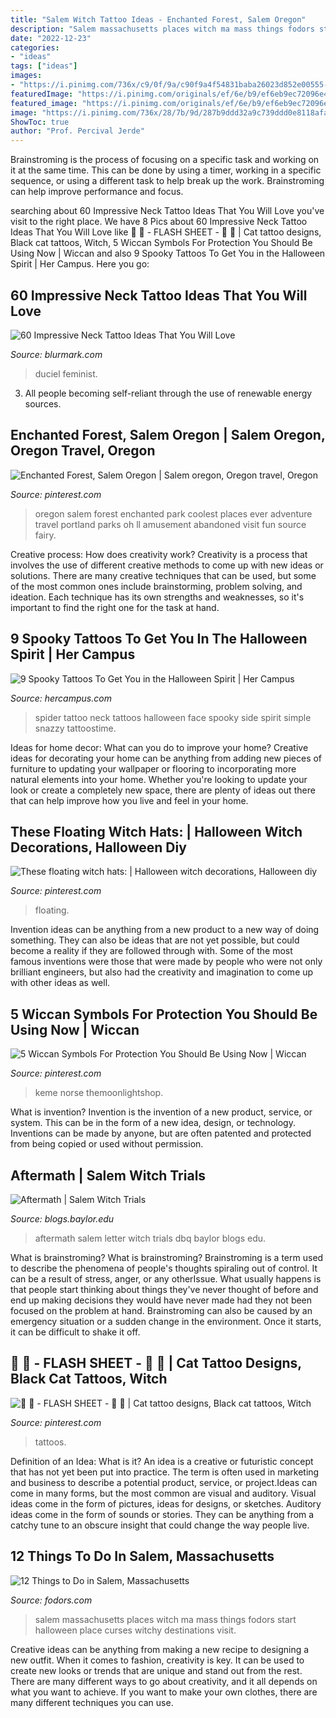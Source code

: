 ```yaml
---
title: "Salem Witch Tattoo Ideas - Enchanted Forest, Salem Oregon"
description: "Salem massachusetts places witch ma mass things fodors start halloween place curses witchy destinations visit"
date: "2022-12-23"
categories:
- "ideas"
tags: ["ideas"]
images:
- "https://i.pinimg.com/736x/c9/0f/9a/c90f9a4f54831baba26023d852e00555--spider-face-amazing-tattoos.jpg"
featuredImage: "https://i.pinimg.com/originals/ef/6e/b9/ef6eb9ec72096e406b01ed6b9a723255.jpg"
featured_image: "https://i.pinimg.com/originals/ef/6e/b9/ef6eb9ec72096e406b01ed6b9a723255.jpg"
image: "https://i.pinimg.com/736x/28/7b/9d/287b9ddd32a9c739ddd0e8118afae39e.jpg"
ShowToc: true
author: "Prof. Percival Jerde"
---
```



Brainstroming is the process of focusing on a specific task and working on it at the same time. This can be done by using a timer, working in a specific sequence, or using a different task to help break up the work. Brainstroming can help improve performance and focus.

	

		
searching about 60 Impressive Neck Tattoo Ideas That You Will Love you've visit to the right place. We have 8 Pics about 60 Impressive Neck Tattoo Ideas That You Will Love like 🖤 🔮 - FLASH SHEET - 🔮 🖤 | Cat tattoo designs, Black cat tattoos, Witch, 5 Wiccan Symbols For Protection You Should Be Using Now | Wiccan and also 9 Spooky Tattoos To Get You in the Halloween Spirit | Her Campus. Here you go:
		
    
## 60 Impressive Neck Tattoo Ideas That You Will Love

<img loading=lazy src="https://www.blurmark.com/wp-content/uploads/2018/03/Fantastic-White-Ink-Tattoo-On-Side-Neck.jpg" onerror="this.onerror=null;this.src='https://tse3.mm.bing.net/th?id=OIP.TZglDF46uerxuODPteJtlQHaJQ&amp;pid=15.1';" alt="60 Impressive Neck Tattoo Ideas That You Will Love">

_Source: blurmark.com_

>duciel feminist. 

	

3. All people becoming self-reliant through the use of renewable energy sources. 

    
## Enchanted Forest, Salem Oregon | Salem Oregon, Oregon Travel, Oregon

<img loading=lazy src="https://i.pinimg.com/originals/ef/6e/b9/ef6eb9ec72096e406b01ed6b9a723255.jpg" onerror="this.onerror=null;this.src='https://tse2.mm.bing.net/th?id=OIP.kIYim_wxC6ebfMmMitHvrwHaJ4&amp;pid=15.1';" alt="Enchanted Forest, Salem Oregon | Salem oregon, Oregon travel, Oregon">

_Source: pinterest.com_

>oregon salem forest enchanted park coolest places ever adventure travel portland parks oh ll amusement abandoned visit fun source fairy. 

	

Creative process: How does creativity work?
Creativity is a process that involves the use of different creative methods to come up with new ideas or solutions. There are many creative techniques that can be used, but some of the most common ones include brainstorming, problem solving, and ideation. Each technique has its own strengths and weaknesses, so it's important to find the right one for the task at hand.

    
## 9 Spooky Tattoos To Get You In The Halloween Spirit | Her Campus

<img loading=lazy src="https://i.pinimg.com/736x/c9/0f/9a/c90f9a4f54831baba26023d852e00555--spider-face-amazing-tattoos.jpg" onerror="this.onerror=null;this.src='https://tse4.mm.bing.net/th?id=OIP.y4AneRTKYa7C3moCZalfQwAAAA&amp;pid=15.1';" alt="9 Spooky Tattoos To Get You in the Halloween Spirit | Her Campus">

_Source: hercampus.com_

>spider tattoo neck tattoos halloween face spooky side spirit simple snazzy tattoostime. 

	

Ideas for home decor: What can you do to improve your home?
Creative ideas for decorating your home can be anything from adding new pieces of furniture to updating your wallpaper or flooring to incorporating more natural elements into your home. Whether you're looking to update your look or create a completely new space, there are plenty of ideas out there that can help improve how you live and feel in your home.

    
## These Floating Witch Hats: | Halloween Witch Decorations, Halloween Diy

<img loading=lazy src="https://i.pinimg.com/736x/28/7b/9d/287b9ddd32a9c739ddd0e8118afae39e.jpg" onerror="this.onerror=null;this.src='https://tse3.mm.bing.net/th?id=OIP.5hfgRIFq7x2qmuoZdeoz4QHaHa&amp;pid=15.1';" alt="These floating witch hats: | Halloween witch decorations, Halloween diy">

_Source: pinterest.com_

>floating. 

	

Invention ideas can be anything from a new product to a new way of doing something. They can also be ideas that are not yet possible, but could become a reality if they are followed through with. Some of the most famous inventions were those that were made by people who were not only brilliant engineers, but also had the creativity and imagination to come up with other ideas as well.

    
## 5 Wiccan Symbols For Protection You Should Be Using Now | Wiccan

<img loading=lazy src="https://i.pinimg.com/736x/dd/cb/59/ddcb59ffb74bdc356d132def0217be01.jpg" onerror="this.onerror=null;this.src='https://tse2.mm.bing.net/th?id=OIP.T3Abn_sGXmqpASk2RqQdBwHaEi&amp;pid=15.1';" alt="5 Wiccan Symbols For Protection You Should Be Using Now | Wiccan">

_Source: pinterest.com_

>keme norse themoonlightshop. 

	

What is invention?
Invention is the invention of a new product, service, or system. This can be in the form of a new idea, design, or technology. Inventions can be made by anyone, but are often patented and protected from being copied or used without permission.

    
## Aftermath | Salem Witch Trials

<img loading=lazy src="http://blogs.baylor.edu/salemwitchtrials/files/2012/11/William-Good-Letter-2539f4z.png" onerror="this.onerror=null;this.src='https://tse1.mm.bing.net/th?id=OIP.xzXFdYzAWnPffwkNateocwHaDv&amp;pid=15.1';" alt="Aftermath | Salem Witch Trials">

_Source: blogs.baylor.edu_

>aftermath salem letter witch trials dbq baylor blogs edu. 

	

What is brainstroming?
What is brainstroming? Brainstroming is a term used to describe the phenomena of people's thoughts spiraling out of control. It can be a result of stress, anger, or any otherIssue. What usually happens is that people start thinking about things they've never thought of before and end up making decisions they would have never made had they not been focused on the problem at hand. Brainstroming can also be caused by an emergency situation or a sudden change in the environment. Once it starts, it can be difficult to shake it off.

    
## 🖤 🔮 - FLASH SHEET - 🔮 🖤 | Cat Tattoo Designs, Black Cat Tattoos, Witch

<img loading=lazy src="https://i.pinimg.com/736x/0a/9a/07/0a9a0787346fff180b6b798f2eb15853.jpg" onerror="this.onerror=null;this.src='https://tse4.mm.bing.net/th?id=OIP.AbBaFHC93qkp92uwck7vAQHaJ3&amp;pid=15.1';" alt="🖤 🔮 - FLASH SHEET - 🔮 🖤 | Cat tattoo designs, Black cat tattoos, Witch">

_Source: pinterest.com_

>tattoos. 

	

Definition of an Idea: What is it?
An idea is a creative or futuristic concept that has not yet been put into practice. The term is often used in marketing and business to describe a potential product, service, or project.Ideas can come in many forms, but the most common are visual and auditory. Visual ideas come in the form of pictures, ideas for designs, or sketches. Auditory ideas come in the form of sounds or stories. They can be anything from a catchy tune to an obscure insight that could change the way people live.

    
## 12 Things To Do In Salem, Massachusetts

<img loading=lazy src="https://cdn.fodors.com/wp-content/uploads/2017/10/Salem-Witch-Places-hero.jpg" onerror="this.onerror=null;this.src='https://tse1.mm.bing.net/th?id=OIP.MQ9MIyKBuljZXuA-hrc6CgHaE8&amp;pid=15.1';" alt="12 Things to Do in Salem, Massachusetts">

_Source: fodors.com_

>salem massachusetts places witch ma mass things fodors start halloween place curses witchy destinations visit. 

	

Creative ideas can be anything from making a new recipe to designing a new outfit. When it comes to fashion, creativity is key. It can be used to create new looks or trends that are unique and stand out from the rest. There are many different ways to go about creativity, and it all depends on what you want to achieve. If you want to make your own clothes, there are many different techniques you can use.

